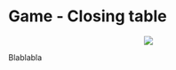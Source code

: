 # Game - Closing table
<p align=center><img src="https://github.com/Ericmas001/BluffinMuffin.Protocol/blob/develop/Documentation/Activities/Protocol.Game.ClosingTable.png"></p>

Blablabla
